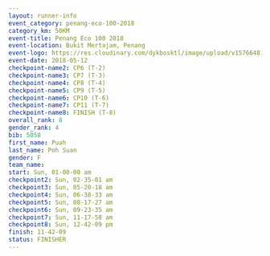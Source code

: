```yaml
--- 
layout: runner-info 
event_category: penang-eco-100-2018 
category_km: 50KM 
event-title: Penang Eco 100 2018 
event-location: Bukit Mertajam, Penang 
event-logo: https://res.cloudinary.com/dykbosktl/image/upload/v1576648106/Logo/Logo_lovxhg.jpg 
event-date: 2018-05-12 
checkpoint-name2: CP6 (T-2) 
checkpoint-name3: CP7 (T-3) 
checkpoint-name4: CP8 (T-4) 
checkpoint-name5: CP9 (T-5) 
checkpoint-name6: CP10 (T-6) 
checkpoint-name7: CP11 (T-7) 
checkpoint-name8: FINISH (T-8) 
overall_rank: 8
gender_rank: 4
bib: 5058
first_name: Puah
last_name: Poh Suan
gender: F
team_name: 
start: Sun, 01-00-00 am
checkpoint2: Sun, 02-35-01 am
checkpoint3: Sun, 05-20-18 am
checkpoint4: Sun, 06-38-33 am
checkpoint5: Sun, 08-17-27 am
checkpoint6: Sun, 09-23-35 am
checkpoint7: Sun, 11-17-58 am
checkpoint8: Sun, 12-42-09 pm
finish: 11-42-09
status: FINISHER
--- 
```

